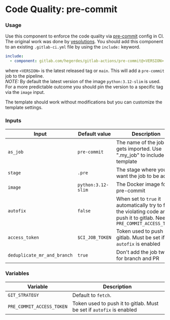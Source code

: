 # Code Quality: pre-commit

### Usage

Use this component to enforce the code quality via [pre-commit](https://pre-commit.com/) config in CI. The original work was done by [yesolutions](https://gitlab.com/yesolutions/gitlab-ci-templates).
You should add this component to an existing `.gitlab-ci.yml` file by using the `include:`
keyword.

```yaml
include:
  - component: gitlab.com/hegerdes/gitlab-actions/pre-commit@<VERSION>
```

where `<VERSION>` is the latest released tag or `main`. This will add a `pre-commit` job to the pipeline.  
*NOTE:* By default the latest version of the image `python:3.12-slim` is used. For a more predictable outcome you should pin the version to a specific tag via the `image` input.


The template should work without modifications but you can customize the template settings.
### Inputs

| Input                       | Default value      | Description                                                                                                              |
| --------------------------- | ------------------ | ------------------------------------------------------------------------------------------------------------------------ |
| `as_job`                    | `pre-commit`       | The name of the job that gets imported. Use ".my_job" to include as template                                             |
| `stage`                     | `.pre`             | The stage where you want the job to be added                                                                             |
| `image`                     | `python:3.12-slim` | The Docker image for pre-commit                                                                                          |
| `autofix`                   | `false`            | When set to `true` it automatically try to fix the violating code and push it to gitlab. Needs `PRE_COMMIT_ACCESS_TOKEN` |
| `access_token`              | `$CI_JOB_TOKEN`    | Token used to push it to gitlab. Must be set if `autofix` is enabled                                                     |
| `deduplicate_mr_and_branch` | `true`             | Don't add the job twice for branch and PR                                                                                |

### Variables

| Variable                  | Description                                                          |
| ------------------------- | -------------------------------------------------------------------- |
| `GIT_STRATEGY`            | Default to `fetch`.                                                  |
| `PRE_COMMIT_ACCESS_TOKEN` | Token used to push it to gitlab. Must be set if `autofix` is enabled |
